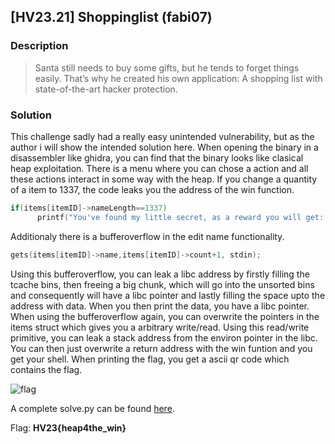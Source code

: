 ## [HV23.21] Shoppinglist (fabi07)
### Description
> Santa still needs to buy some gifts, but he tends to forget things easily. That’s why he created his own application: A shopping list with state-of-the-art hacker protection.
### Solution
This challenge sadly had a really easy unintended vulnerability, but as the author i will show the intended solution here. When opening the binary in a disassembler like ghidra, you can find that the binary looks like clasical heap exploitation. There is a menu where you can chose a action and all these actions interact in some way with the heap. If you change a quantity of a item to 1337, the code leaks you the address of the win function.
```c
if(items[itemID]->nameLength==1337) 
      printf("You've found my little secret, as a reward you will get: %p\n\n", win);
``` 
Additionaly there is a bufferoverflow in the edit name functionality.
```c
gets(items[itemID]->name,items[itemID]->count+1, stdin);
``` 
Using this bufferoverflow, you can leak a libc address by firstly filling the tcache bins, then freeing a big chunk, which will go into the unsorted bins and consequently will have a libc pointer and lastly filling the space upto the address with data. When you then print the data, you have a libc pointer. When using the bufferoverflow again, you can overwrite the pointers in the items struct which gives you a arbitrary write/read. Using this read/write primitive, you can leak a stack address from the environ pointer in the libc. You can then just overwrite a return address with the win funtion and you get your shell. When printing the flag, you get a ascii qr code which contains the flag.

![flag](./21-Shoppinglist/flag.png)

A complete solve.py can be found [here](./21-Shoppinglist/solve.py).

Flag: **HV23{heap4the_win}**